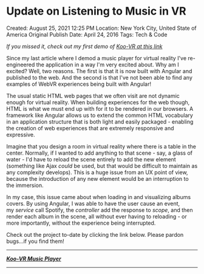 # Update on Listening to Music in VR

Created: August 25, 2021 12:25 PM
Location: New York City, United State of America
Original Publish Date: April 24, 2016
Tags: Tech & Code

*If you missed it, check out my first demo of [Koo-VR at this link](https://mynamessebastian.com/2016/04/10/virtual-reality-music-player-visualizing-spotifys-api/)*

Since my last article where I demod a music player for virtual reality I've re-engineered the application in a way I'm very excited about. Why am I excited? Well, two reasons. The first is that it is now built with Angular and published to the web. And the second is that I've not been able to find any examples of WebVR experiences being built with Angular!

The usual static HTML web pages that we often visit are not dynamic enough for virtual reality. When building experiences for the web though, HTML is what we must end up with for it to be rendered in our browsers. A framework like Angular allows us to extend the common HTML vocabulary in an application structure that is both light and easily packaged - enabling the creation of web experiences that are extremely responsive and expressive.

Imagine that you design a room in virtual reality where there is a table in the center. Normally, if I wanted to add anything to that scene - say, a glass of water - I'd have to reload the scene entirely to add the new element (something like Ajax *could* be used, but that would be difficult to maintain as any complexity develops). This is a huge issue from an UX point of view, because the introduction of any new element would be an interruption to the immersion.

In my case, this issue came about when loading in and visualizing albums covers. By using Angular, I was able to have the user cause an event, my *service* call Spotify, the *controller* add the response to *scope*, and then render each album in the scene, all without ever having to reloading - or more importantly, without the experience being interrupted.

Check out the project to-date by clicking the link below. Please pardon bugs...if you find them!

---

***[Koo-VR Music Player](https://young-refuge-92841.herokuapp.com/)***

---